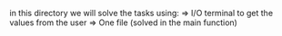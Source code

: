 in this directory we will solve the tasks using:
=> I/O terminal to get the values from the user
=> One file (solved in the main function)


